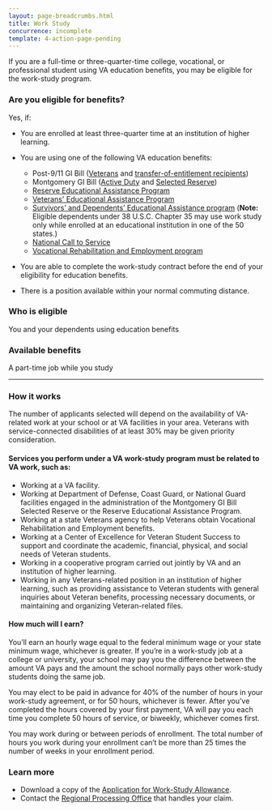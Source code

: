 ```yaml
---
layout: page-breadcrumbs.html
title: Work Study
concurrence: incomplete
template: 4-action-page-pending
---
```


If you are a full-time or three-quarter-time college, vocational, or professional student using VA education benefits, you may be eligible for the work-study program.

<div class="feature" markdown="1">

### Are you eligible for benefits?
Yes, if:

  - You are enrolled at least three-quarter time at an institution of higher learning.
  - You are using one of the following VA education benefits:

    - Post-9/11 GI Bill ([Veterans](/education/gi-bill/post-9-11/) and [transfer-of-entitlement recipients](/education/gi-bill/transfer/))
    - Montgomery GI Bill ([Active Duty](/education/gi-bill/montgomery-active-duty/) and [Selected Reserve](/education/gi-bill/montgomery-selected-reserve/))
    - [Reserve Educational Assistance Program](/education/other-educational-assistance-programs/reap/)
    - [Veterans' Educational Assistance Program](/education/other-educational-assistance-programs/veap/)
    - [Survivors’ and Dependents’ Educational Assistance program](/education/gi-bill/survivors-dependent-assistance/dependents-education/) (**Note:** Eligible dependents under 38 U.S.C. Chapter 35 may use work study only while enrolled at an educational institution in one of the 50 states.)
    - [National Call to Service](/education/other-educational-assistance-programs/call-to-service/)
    - [Vocational Rehabilitation and Employment program](http://www.benefits.va.gov/vocrehab/index.asp)
  - You are able to complete the work-study contract before the end of your eligibility for education benefits.
  - There is a position available within your normal commuting distance.

### Who is eligible
You and your dependents using education benefits
</div>

### Available benefits

A part-time job while you study

-----

### How it works

The number of applicants selected will depend on the availability of VA-related work at your school or at VA facilities in your area. Veterans with service-connected disabilities of at least 30% may be given priority consideration.

#### Services you perform under a VA work-study program must be related to VA work, such as:

- Working at a VA facility.
- Working at Department of Defense, Coast Guard, or National Guard facilities engaged in the administration of the Montgomery GI Bill Selected Reserve or the Reserve Educational Assistance Program.
- Working at a state Veterans agency to help Veterans obtain Vocational Rehabilitation and Employment benefits.
- Working at a Center of Excellence for Veteran Student Success to support and coordinate the academic, financial, physical, and social needs of Veteran students.
- Working in a cooperative program carried out jointly by VA and an institution of higher learning.
- Working in any Veterans-related position in an institution of higher learning, such as providing assistance to Veteran students with general inquiries about Veteran benefits, processing necessary documents, or maintaining and organizing Veteran-related files.

#### How much will I earn?

You’ll earn an hourly wage equal to the federal minimum wage or your state minimum wage, whichever is greater. If you’re in a work-study job at a college or university, your school may pay you the difference between the amount VA pays and the amount the school normally pays other work-study students doing the same job.

You may elect to be paid in advance for 40% of the number of hours in your work-study agreement, or for 50 hours, whichever is fewer. After you’ve completed the hours covered by your first payment, VA will pay you each time you complete 50 hours of service, or biweekly, whichever comes first.

You may work during or between periods of enrollment. The total number of hours you work during your enrollment can’t be more than 25 times the number of weeks in your enrollment period.

### Learn more

- Download a copy of the [Application for Work-Study Allowance](http://www.vba.va.gov/pubs/forms/VBA-22-8691-ARE.pdf).
- Contact the [Regional Processing Office](http://www.benefits.va.gov/gibill/regional_processing.asp) that handles your claim.
